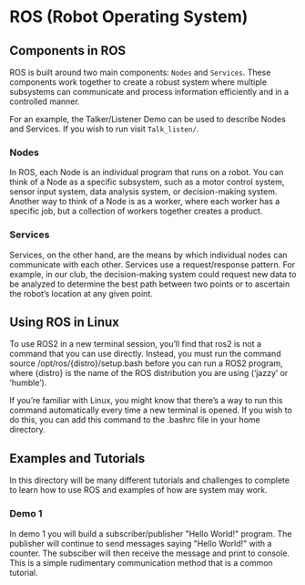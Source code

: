 # ROS (Robot Operating System)
## Components in ROS
ROS is built around two main components: `Nodes` and `Services`. These components work together to create a robust system where multiple subsystems can communicate and process information efficiently and in a controlled manner.

For an example, the Talker/Listener Demo can be used to describe Nodes and Services. If you wish to run visit `Talk_listen/`.

### Nodes
In ROS, each Node is an individual program that runs on a robot. You can think of a Node as a specific subsystem, such as a motor control system, sensor input system, data analysis system, or decision-making system. Another way to think of a Node is as a worker, where each worker has a specific job, but a collection of workers together creates a product.

### Services
Services, on the other hand, are the means by which individual nodes can communicate with each other. Services use a request/response pattern. For example, in our club, the decision-making system could request new data to be analyzed to determine the best path between two points or to ascertain the robot’s location at any given point.

## Using ROS in Linux
To use ROS2 in a new terminal session, you’ll find that ros2 is not a command that you can use directly. Instead, you must run the command source /opt/ros/{distro}/setup.bash before you can run a ROS2 program, where {distro} is the name of the ROS distribution you are using (‘jazzy’ or ‘humble’).

If you’re familiar with Linux, you might know that there’s a way to run this command automatically every time a new terminal is opened. If you wish to do this, you can add this command to the .bashrc file in your home directory.

## Examples and Tutorials
In this directory will be many different tutorials and challenges to complete to learn how to use ROS and examples of how are system may work.

### Demo 1
In demo 1 you will build a subscriber/publisher "Hello World!" program. The publisher will continue to send messages saying "Hello World!" with a counter. The subsciber will then receive the message and print to console. This is a simple rudimentary communication method that is a common tutorial.